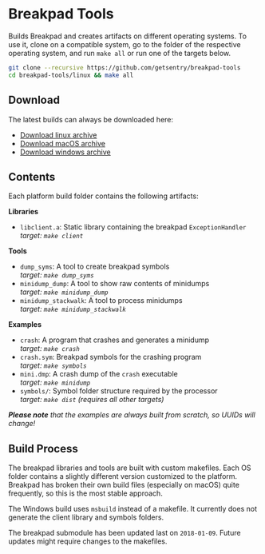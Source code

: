 # Breakpad Tools

Builds Breakpad and creates artifacts on different operating systems. To use it,
clone on a compatible system, go to the folder of the respective operating
system, and run `make all` or run one of the targets below.

```sh
git clone --recursive https://github.com/getsentry/breakpad-tools
cd breakpad-tools/linux && make all
```

## Download

The latest builds can always be downloaded here:

* [Download linux archive](https://s3.amazonaws.com/getsentry-builds/getsentry/breakpad-tools/breakpad-tools-linux.zip)
* [Download macOS archive](https://s3.amazonaws.com/getsentry-builds/getsentry/breakpad-tools/breakpad-tools-macos.zip)
* [Download windows archive](https://s3.amazonaws.com/getsentry-builds/getsentry/breakpad-tools/windows/breakpad-tools-windows.zip)

## Contents

Each platform build folder contains the following artifacts:

**Libraries**

* `libclient.a`: Static library containing the breakpad `ExceptionHandler`<br>
  _target: `make client`_

**Tools**

* `dump_syms`: A tool to create breakpad symbols<br>
  _target: `make dump_syms`_
* `minidump_dump`: A tool to show raw contents of minidumps<br>
  _target: `make minidump_dump`_
* `minidump_stackwalk`: A tool to process minidumps<br>
  _target: `make minidump_stackwalk`_

**Examples**

* `crash`: A program that crashes and generates a minidump<br>
  _target: `make crash`_
* `crash.sym`: Breakpad symbols for the crashing program<br>
  _target: `make symbols`_
* `mini.dmp`: A crash dump of the `crash` executable<br>
  _target: `make minidump`_
* `symbols/`: Symbol folder structure required by the processor<br>
  _target: `make dist` (requires all other targets)_

_**Please note** that the examples are always built from scratch, so UUIDs will
change!_

## Build Process

The breakpad libraries and tools are built with custom makefiles. Each OS folder
contains a slightly different version customized to the platform. Breakpad has
broken their own build files (especially on macOS) quite frequently, so this is
the most stable approach.

The Windows build uses `msbuild` instead of a makefile. It currently does not
generate the client library and symbols folders.

The breakpad submodule has been updated last on `2018-01-09`. Future updates
might require changes to the makefiles.
